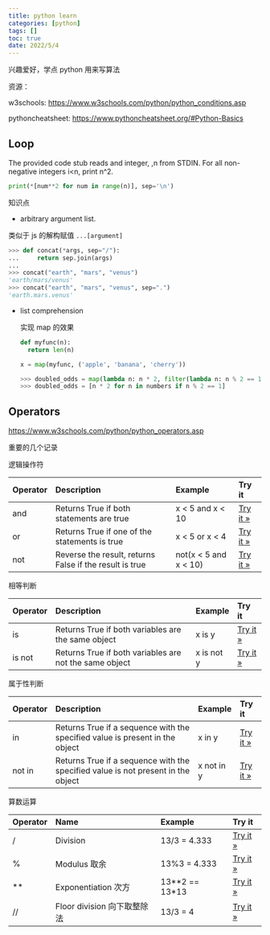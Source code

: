 ```yaml
---
title: python learn
categories: [python]
tags: []
toc: true
date: 2022/5/4
---
```


兴趣爱好，学点 python 用来写算法

资源：

w3schools: https://www.w3schools.com/python/python_conditions.asp

pythoncheatsheet: https://www.pythoncheatsheet.org/#Python-Basics

<!-- more -->

## Loop

The provided code stub reads and integer, ,n from STDIN. For all non-negative integers i<n, print n^2.

```python
print(*[num**2 for num in range(n)], sep='\n')
```

知识点

- arbitrary argument list.

类似于 js 的解构赋值 `...[argument]`

```python
>>> def concat(*args, sep="/"):
...     return sep.join(args)
...
>>> concat("earth", "mars", "venus")
'earth/mars/venus'
>>> concat("earth", "mars", "venus", sep=".")
'earth.mars.venus'
```

- list comprehension

  实现 map 的效果

  ```python
  def myfunc(n):
    return len(n)

  x = map(myfunc, ('apple', 'banana', 'cherry'))
  ```

  ```python
  >>> doubled_odds = map(lambda n: n * 2, filter(lambda n: n % 2 == 1, numbers))
  >>> doubled_odds = [n * 2 for n in numbers if n % 2 == 1]
  ```

## Operators

https://www.w3schools.com/python/python_operators.asp

重要的几个记录

逻辑操作符

| Operator | Description                                             | Example               | Try it                                                                                 |
| :------- | :------------------------------------------------------ | :-------------------- | :------------------------------------------------------------------------------------- |
| and      | Returns True if both statements are true                | x < 5 and x < 10      | [Try it »](https://www.w3schools.com/python/trypython.asp?filename=demo_oper_logical1) |
| or       | Returns True if one of the statements is true           | x < 5 or x < 4        | [Try it »](https://www.w3schools.com/python/trypython.asp?filename=demo_oper_logical2) |
| not      | Reverse the result, returns False if the result is true | not(x < 5 and x < 10) | [Try it »](https://www.w3schools.com/python/trypython.asp?filename=demo_oper_logical3) |

相等判断

| Operator | Description                                            | Example    | Try it                                                                                  |
| :------- | :----------------------------------------------------- | :--------- | :-------------------------------------------------------------------------------------- |
| is       | Returns True if both variables are the same object     | x is y     | [Try it »](https://www.w3schools.com/python/trypython.asp?filename=demo_oper_identity1) |
| is not   | Returns True if both variables are not the same object | x is not y | [Try it »](https://www.w3schools.com/python/trypython.asp?filename=demo_oper_identity2) |

属于性判断

| Operator | Description                                                                      | Example    | Try it                                                                                    |
| :------- | :------------------------------------------------------------------------------- | :--------- | :---------------------------------------------------------------------------------------- |
| in       | Returns True if a sequence with the specified value is present in the object     | x in y     | [Try it »](https://www.w3schools.com/python/trypython.asp?filename=demo_oper_membership1) |
| not in   | Returns True if a sequence with the specified value is not present in the object | x not in y | [Try it »](https://www.w3schools.com/python/trypython.asp?filename=demo_oper_membership2) |

算数运算

| Operator | Name                        | Example           | Try it                                                                                 |
| :------- | :-------------------------- | :---------------- | :------------------------------------------------------------------------------------- |
| /        | Division                    | 13/3 = 4.333      | [Try it »](https://www.w3schools.com/python/trypython.asp?filename=demo_oper_div)      |
| %        | Modulus 取余                | 13%3 = 4.333      | [Try it »](https://www.w3schools.com/python/trypython.asp?filename=demo_oper_mod)      |
| \*\*     | Exponentiation 次方         | 13\*\*2 == 13\*13 | [Try it »](https://www.w3schools.com/python/trypython.asp?filename=demo_oper_exp)      |
| //       | Floor division 向下取整除法 | 13/3 = 4          | [Try it »](https://www.w3schools.com/python/trypython.asp?filename=demo_oper_floordiv) |
